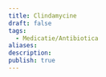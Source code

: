 ```yaml
---
title: Clindamycine
draft: false
tags:
  - Medicatie/Antibiotica
aliases: 
description: 
publish: true
---
```

